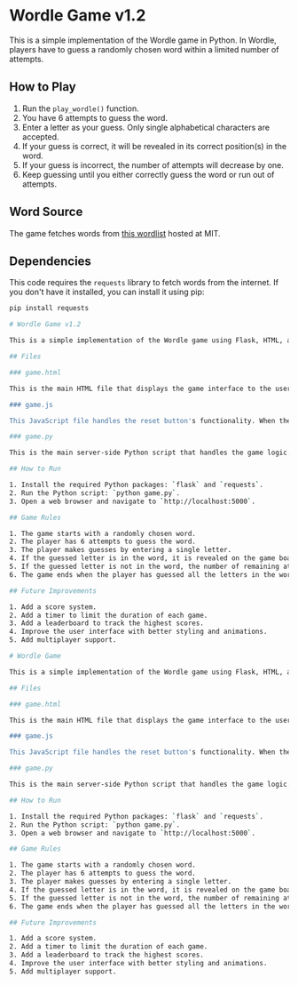# Wordle Game v1.2

This is a simple implementation of the Wordle game in Python. In Wordle, players have to guess a randomly chosen word within a limited number of attempts.

## How to Play

1. Run the `play_wordle()` function.
2. You have 6 attempts to guess the word.
3. Enter a letter as your guess. Only single alphabetical characters are accepted.
4. If your guess is correct, it will be revealed in its correct position(s) in the word.
5. If your guess is incorrect, the number of attempts will decrease by one.
6. Keep guessing until you either correctly guess the word or run out of attempts.

## Word Source

The game fetches words from [this wordlist](https://www.mit.edu/~ecprice/wordlist.10000) hosted at MIT.

## Dependencies

This code requires the `requests` library to fetch words from the internet. If you don't have it installed, you can install it using pip:

```bash
pip install requests

# Wordle Game v1.2

This is a simple implementation of the Wordle game using Flask, HTML, and JavaScript.

## Files

### game.html

This is the main HTML file that displays the game interface to the user. It includes the game board, a form for the user to guess letters, and a reset button to start a new game. The game board is updated dynamically based on the user's guesses and the current state of the game.

### game.js

This JavaScript file handles the reset button's functionality. When the reset button is clicked, it prevents the form from submitting normally, makes an AJAX request to the server to reset the game, and then reloads the page.

### game.py

This is the main server-side Python script that handles the game logic. It includes routes for starting a new game, handling guesses, saving the game state, and resetting the game. The game state is stored in the user's session, and includes the current word, the user's guesses, and the number of remaining attempts.

## How to Run

1. Install the required Python packages: `flask` and `requests`.
2. Run the Python script: `python game.py`.
3. Open a web browser and navigate to `http://localhost:5000`.

## Game Rules

1. The game starts with a randomly chosen word.
2. The player has 6 attempts to guess the word.
3. The player makes guesses by entering a single letter.
4. If the guessed letter is in the word, it is revealed on the game board.
5. If the guessed letter is not in the word, the number of remaining attempts is decreased by one.
6. The game ends when the player has guessed all the letters in the word, or when the player has no more attempts left.

## Future Improvements

1. Add a score system.
2. Add a timer to limit the duration of each game.
3. Add a leaderboard to track the highest scores.
4. Improve the user interface with better styling and animations.
5. Add multiplayer support.

# Wordle Game

This is a simple implementation of the Wordle game using Flask, HTML, and JavaScript.

## Files

### game.html

This is the main HTML file that displays the game interface to the user. It includes the game board, a form for the user to guess letters, and a reset button to start a new game. The game board is updated dynamically based on the user's guesses and the current state of the game.

### game.js

This JavaScript file handles the reset button's functionality. When the reset button is clicked, it prevents the form from submitting normally, makes an AJAX request to the server to reset the game, and then reloads the page.

### game.py

This is the main server-side Python script that handles the game logic. It includes routes for starting a new game, handling guesses, saving the game state, and resetting the game. The game state is stored in the user's session, and includes the current word, the user's guesses, and the number of remaining attempts.

## How to Run

1. Install the required Python packages: `flask` and `requests`.
2. Run the Python script: `python game.py`.
3. Open a web browser and navigate to `http://localhost:5000`.

## Game Rules

1. The game starts with a randomly chosen word.
2. The player has 6 attempts to guess the word.
3. The player makes guesses by entering a single letter.
4. If the guessed letter is in the word, it is revealed on the game board.
5. If the guessed letter is not in the word, the number of remaining attempts is decreased by one.
6. The game ends when the player has guessed all the letters in the word, or when the player has no more attempts left.

## Future Improvements

1. Add a score system.
2. Add a timer to limit the duration of each game.
3. Add a leaderboard to track the highest scores.
4. Improve the user interface with better styling and animations.
5. Add multiplayer support.